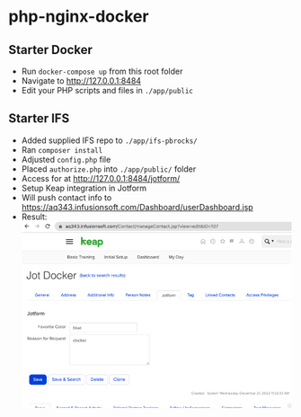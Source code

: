 # php-nginx-docker

## Starter Docker

 - Run `docker-compose up` from this root folder
 - Navigate to <http://127.0.0.1:8484>
 - Edit your PHP scripts and files in `./app/public`

## Starter IFS

 - Added supplied IFS repo to `./app/ifs-pbrocks/`
 - Ran `composer install`
 - Adjusted `config.php` file
 - Placed `authorize.php` into `./app/public/` folder
 - Access for at <http://127.0.0.1:8484/jotform/>
 - Setup Keap integration in Jotform
 - Will push contact info to <https://aq343.infusionsoft.com/Dashboard/userDashboard.jsp>
 - Result:
![alt text](./app/public/assets/JotDocker-submission.png "Title")

